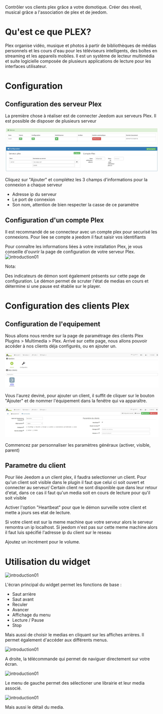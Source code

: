 Contrôler vos clients plex grâce a votre domotique.
Créer des réveil, musical grâce a l'association de plex et de jeedom.

Qu'est ce que PLEX?
===================

Plex organise vidéo, musique et photos à partir de bibliothèques de médias personnels et les cours d'eau pour les téléviseurs intelligents, des boîtes en streaming et les appareils mobiles. Il est un système de lecteur multimédia et suite logicielle composée de plusieurs applications de lecture pour les interfaces utilisateur.       


Configuration 
=============

Configuration des serveur Plex
------------------------------
La première chose à réaliser est de connecter Jeedom aux serveurs Plex.
Il est possible de disposer de plusieurs serveur

![introduction01](../images/plex_screenshot_configuration3.jpg)	

Cliquez sur "Ajouter" et complétez les 3 champs d'informations pour la connexion a chaque serveur

* Adresse ip du serveur
* Le port de connexion
* Son nom, attention de bien respecter la casse de ce paramètre

Configuration d'un compte Plex
------------------------------
Il est recommandé de se connecteur avec un compte plex pour securisé les connexions.
Pour liee se compte a jeedom il faut saisir vos identifiants

Pour connaître les informations liées à votre installation Plex, je vous conseille d'ouvrir la page de configuration de votre serveur Plex.
![introduction01](../images/plex_screenshot_ServeurConfiguration.jpg)	

Nota:

Des indicateurs de démon sont également présents sur cette page de configuration.
Le démon permet de scruter l'état de medias en cours et détermine si une pause est établie sur le player.


Configuration des clients Plex
==============================

Configuration de l'equipement 
-----------------------------
Nous allons nous rendre sur la page de paramétrage des clients Plex Plugins > Multimedia > Plex.
Arrivé sur cette page, nous allons pouvoir accéder à nos clients déja configurés, ou en ajouter un.

![introduction01](../images/plex_screenshot_configuration1.jpg)	

Vous l'aurez deviné, pour ajouter un client, il suffit de cliquer sur le bouton "Ajouter" et de nommer l'équipement dans la fenêtre qui va apparaître.

![introduction01](../images/plex_screenshot_configuration2.jpg)	

Commencez par personnaliser les paramètres généraux (activer, visible, parent)

Parametre du client
------------------

Pour liée Jeedom a un client plex, il faudra selectionner un client.
Pour qu'un client soit visible dans le plugin il faut que celui ci soit ouvert et connecter au serveur/
Certain client ne sont disponible que dans leur retour d'etat, dans ce cas il faut qu'un media soit en cours de lecture pour qu'il soit visible

Activer l'option "Heartbeat" pour que le démon surveille votre client et mette a jours ses etat de lecture.

Si votre client est sur la meme machine que votre serveur alors le serveur remontra un ip localhost.
Si jeedom n'est pas sur cette meme machine alors il faut luis spécifié l'adresse ip du client sur le reseau

Ajoutez un incrément pour le volume.

Utilisation du widget
=====================

![introduction01](../images/plex_screenshot_widget_principal.jpg)	

L'écran principal du widget permet les fonctions de base :

* Saut arrière
* Saut avant
* Reculer
* Avancer
* Affichage du menu
* Lecture / Pause 
* Stop

Mais aussi de choisir le medias en cliquant sur les affiches arrières.
Il permet également d'accéder aux différents menus.

![introduction01](../images/plex_screenshot_widget_Télécommande.jpg)	

A droite, la télécommande qui permet de naviguer directement sur votre écran.

![introduction01](../images/plex_screenshot_widget_Liste.jpg)	

Le menu de gauche permet des sélectioner une librairie et leur media associé.

![introduction01](../images/plex_screenshot_widget_Detail.jpg)	

Mais aussi le détail du media.

